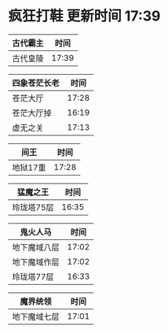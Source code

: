 # 疯狂打鞋 更新时间 17:39

| 古代霸主   | 时间    |
|--------|-------|
| 古代皇陵 | 17:39 |

| 四象苍茫长老   | 时间    |
|--------|-------|
| 苍茫大厅 | 17:28 |
| 苍茫大厅掉 | 16:19 |
| 虚无之关 | 17:13 |

| 间王   | 时间    |
|--------|-------|
| 地狱17重 | 17:28 |

| 猛魔之王   | 时间    |
|--------|-------|
| 玲珑塔75层 | 16:35 |

| 鬼火人马   | 时间    |
|--------|-------|
| 地下魔域八层 | 17:02 |
| 地下魔域作层 | 17:02 |
| 玲珑塔77层 | 16:33 |

| 魔界统领   | 时间    |
|--------|-------|
| 地下魔域七层 | 17:01 |